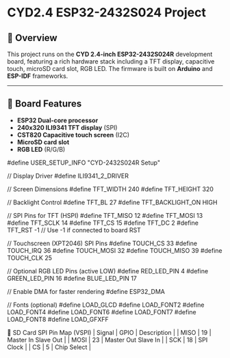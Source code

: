 # CYD2.4 ESP32-2432S024 Project

## 🧠 Overview
This project runs on the **CYD 2.4-inch ESP32-2432S024R** development board, featuring a rich hardware stack including a TFT display, capacitive touch, microSD card slot, RGB LED. The firmware is built on **Arduino** and **ESP-IDF** frameworks.

---

## 🔧 Board Features
- **ESP32 Dual-core processor**
- **240x320 ILI9341 TFT display** (SPI)
- **CST820 Capacitive touch screen** (I2C)
- **MicroSD card slot**
- **RGB LED** (R/G/B)

#define USER_SETUP_INFO "CYD-2432S024R Setup"

// Display Driver
#define ILI9341_2_DRIVER

// Screen Dimensions
#define TFT_WIDTH  240
#define TFT_HEIGHT 320

// Backlight Control
#define TFT_BL   27
#define TFT_BACKLIGHT_ON HIGH

// SPI Pins for TFT (HSPI)
#define TFT_MISO 12
#define TFT_MOSI 13
#define TFT_SCLK 14
#define TFT_CS   15
#define TFT_DC    2
#define TFT_RST  -1  // Use -1 if connected to board RST

// Touchscreen (XPT2046) SPI Pins
#define TOUCH_CS 33
#define TOUCH_IRQ 36
#define TOUCH_MOSI 32
#define TOUCH_MISO 39
#define TOUCH_CLK 25

// Optional RGB LED Pins (active LOW)
#define RED_LED_PIN    4
#define GREEN_LED_PIN 16
#define BLUE_LED_PIN  17

// Enable DMA for faster rendering
#define ESP32_DMA

// Fonts (optional)
#define LOAD_GLCD
#define LOAD_FONT2
#define LOAD_FONT4
#define LOAD_FONT6
#define LOAD_FONT7
#define LOAD_FONT8
#define LOAD_GFXFF

💾 SD Card SPI Pin Map (VSPI)
| Signal | GPIO | Description | 
| MISO | 19 | Master In Slave Out | 
| MOSI | 23 | Master Out Slave In | 
| SCK | 18 | SPI Clock | 
| CS | 5 | Chip Select | 





